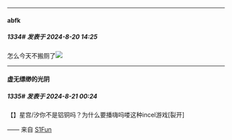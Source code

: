 ﻿
*****

####  abfk  
##### 1334#       发表于 2024-8-20 14:25

怎么今天不搬厕了<img src="https://static.saraba1st.com/image/smiley/face2017/059.png" referrerpolicy="no-referrer">


*****

####  虚无缥缈的光阴  
##### 1335#       发表于 2024-8-21 00:24

【】星宫/汐你不是铝铜吗？为什么要播嗨吗喽这种incel游戏[裂开] ​​​

—— 来自 [S1Fun](https://s1fun.koalcat.com)

